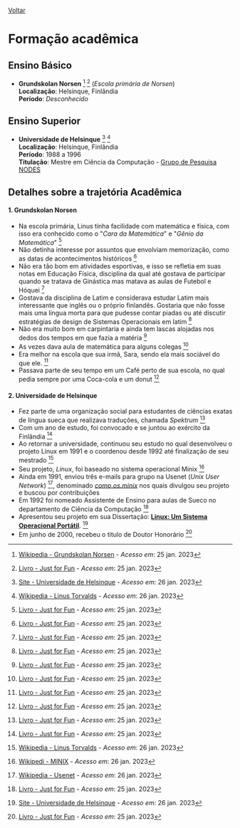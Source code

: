 [Voltar](intro.md)

# Formação acadêmica

## Ensino Básico

-   **Grundskolan Norsen** [^1] [^2] (_Escola primária de Norsen_)<br>
    **Localização**: Helsinque, Finlândia<br>
    **Período**: _Desconhecido_

## Ensino Superior

-   **Universidade de Helsinque** [^3] [^4]<br>
    **Localização**: Helsinque, Finlândia<br>
    **Período**: 1988 a 1996<br>
    **Titulação**: Mestre em Ciência da Computação - [Grupo de Pesquisa NODES](https://www.cs.helsinki.fi/en/nodes)

## Detalhes sobre a trajetória Acadêmica

#### 1. Grundskolan Norsen

-   Na escola primária, Linus tinha facilidade com matemática e física, com isso era conhecido como o "_Cara da Matemática_" e "_Gênio da Matemática_" [^2]
-   Não detinha interesse por assuntos que envolviam memorização, como as datas de acontecimentos históricos [^2]
-   Não era tão bom em atividades esportivas, e isso se refletia em suas notas em Educação Física, disciplina da qual até gostava de participar quando se tratava de Ginástica mas matava as aulas de Futebol e Hóquei [^2]
-   Gostava da disciplina de Latim e considerava estudar Latim mais interessante que inglês ou o próprio finlandês. Gostaria que não fosse mais uma língua morta para que pudesse contar piadas ou até discutir estratégias de design de Sistemas Operacionais em latim [^2]
-   Não era muito bom em carpintaria e ainda tem lascas alojadas nos dedos dos tempos em que fazia a matéria [^2]
-   As vezes dava aula de matemática para alguns colegas [^2]
-   Era melhor na escola que sua irmã, Sara, sendo ela mais sociável do que ele. [^2]
-   Passava parte de seu tempo em um Café perto de sua escola, no qual pedia sempre por uma Coca-cola e um donut [^2]

#### 2. Universidade de Helsinque

-   Fez parte de uma organização social para estudantes de ciências exatas de língua sueca que realizava traduções, chamada _Spektrum_ [^2]
-   Com um ano de estudo, foi convocado e se juntou ao exército da Finlândia [^2]
-   Ao retornar a universidade, continuou seu estudo no qual desenvolveu o projeto Linux em 1991 e o coordenou desde 1992 até finalização de seu mestrado [^4]
-   Seu projeto, _Linux_, foi baseado no sistema operacional Minix [^5]
-   Ainda em 1991, enviou três e-mails para grupo na Usenet (_Unix User Network_) [^6], denominado [_comp.os.minix_](https://groups.google.com/g/comp.os.minix) nos quais divulgou seu projeto e buscou por contribuições
-   Em 1992 foi nomeado Assistente de Ensino para aulas de Sueco no departamento de Ciência da Computação [^2]
-   Apresentou seu projeto em sua Dissertação: **[Linux: Um Sistema Operacional Portátil](https://www.cs.helsinki.fi/petri/index_files/linus.pdf)**. [^3]
-   Em junho de 2000, recebeu o titulo de Doutor Honorário [^2]

[^1]: [Wikipedia - Grundskolan Norsen](https://sv.wikipedia.org/wiki/Gymnasiet_Svenska_normallyceum) - _Acesso em_: 25 jan. 2023
[^2]: [Livro - Just for Fun](https://www.amazon.com.br/Just-Fun-Story-Accidental-Revolutionary/dp/0066620732) - _Acesso em_: 25 jan. 2023
[^3]: [Site - Universidade de Helsinque](https://www.helsinki.fi/en/) - _Acesso em_: 26 jan. 2023
[^4]: [Wikipedia - Linus Torvalds](https://pt.wikipedia.org/wiki/Linus_Torvalds) - _Acesso em_: 26 jan. 2023
[^5]: [Wikipedi - MINIX](https://pt.wikipedia.org/wiki/MINIX) - _Acesso em_: 26 jan. 2023
[^6]: [Wikipedia - Usenet](https://pt.wikipedia.org/wiki/Usenet) - _Acesso em_: 26 jan. 2023
